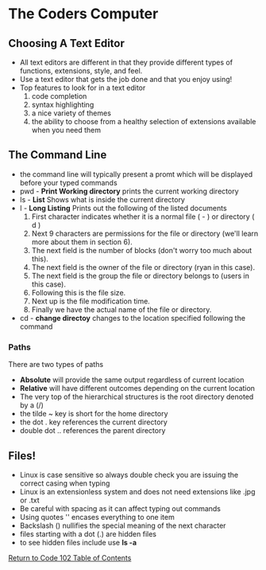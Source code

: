 # The Coders Computer

## Choosing A Text Editor

- All text editors are different in that they provide different types of functions, extensions, style, and feel.
- Use a text editor that gets the job done and that you enjoy using!
- Top features to look for in a text editor
  1. code completion 
  2. syntax highlighting 
  3. a nice variety of themes 
  4. the ability to choose from a healthy selection of extensions available when you need them

## The Command Line

- the command line will typically present a promt which will be displayed before your typed commands
- pwd - **Print Working directory** prints the current working directory
- ls - **List** Shows what is inside the current directory
- l - **Long Listing** Prints out the following of the listed documents
  1. First character indicates whether it is a normal file ( - ) or directory ( d )
  2. Next 9 characters are permissions for the file or directory (we'll learn more about them in section 6).
  3. The next field is the number of blocks (don't worry too much about this).
  4. The next field is the owner of the file or directory (ryan in this case).
  5. The next field is the group the file or directory belongs to (users in this case).
  6. Following this is the file size.
  7. Next up is the file modification time.
  8. Finally we have the actual name of the file or directory.
- cd - **change directoy** changes to the location specified following the command

### Paths

There are two types of paths

- **Absolute** will provide the same output regardless of current location
- **Relative** will have different outcomes depending on the current location
- The very top of the hierarchical structures is the root directory denoted by a (/)
- the tilde ~ key is short for the home directory
- the dot . key references the current directory
- double dot .. references the parent directory

## Files!

- Linux is case sensitive so always double check you are issuing the correct casing when typing
- Linux is an extensionless system and does not need extensions like .jpg or .txt
- Be careful with spacing as it can affect typing out commands
- Using quotes '' encases everything to one item 
- Backslash (\) nullifies the special meaning of the next character
- files starting with a dot (.) are hidden files
- to see hidden files include use **ls -a**

[Return to Code 102 Table of Contents](https://rogermreyes.github.io/Reading-Notes/Code-102-Reading-Notes)
